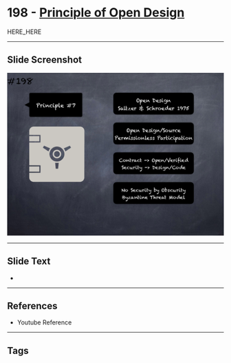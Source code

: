 # 198 - [Principle of Open Design](Principle%20of%20Open%20Design.md)

HERE_HERE

___
## Slide Screenshot
![0198.png](../../images/pitfalls_and_best_practices201/198.png)
___
## Slide Text
- 
___
## References
- Youtube Reference
___
## Tags